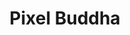 ---
title: Pixel Buddha
category: recursos
subcategory: desarrolladores emprendedores
contenido: 'PixelBuddha está feliz de ofrecer recursos gratuitos y premiums para desarrolladores y diseñadores web'
content: 'PixelBuddha is happy to offer exclusive Free and Premium high quality resources for web designers and developers.'
link: 'https://pixelbuddha.net/'
favicon: 'https://pixelbuddha.net/sites/all/themes/gimpo/apple-touch-icon.png'
image: "pixel-buddha"
---
